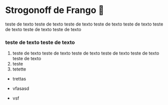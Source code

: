# Strogonoff de Frango :chicken:

teste de texto teste de texto teste de texto teste de texto teste de texto teste de texto teste de texto teste de texto 

### teste de texto teste de texto 

1. teste de texto teste de texto teste de texto teste de texto teste de texto teste de texto 
2. teste
3. tetette

- trettas

- vfasasd

- vsf

  